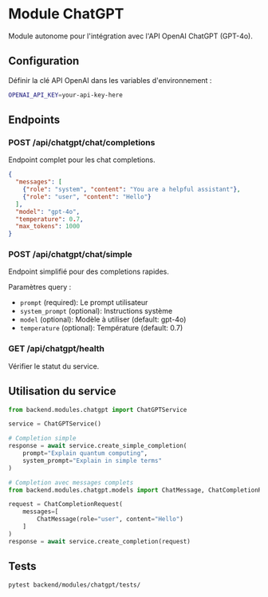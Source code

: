 # Module ChatGPT

Module autonome pour l'intégration avec l'API OpenAI ChatGPT (GPT-4o).

## Configuration

Définir la clé API OpenAI dans les variables d'environnement :

```bash
OPENAI_API_KEY=your-api-key-here
```

## Endpoints

### POST /api/chatgpt/chat/completions
Endpoint complet pour les chat completions.

```json
{
  "messages": [
    {"role": "system", "content": "You are a helpful assistant"},
    {"role": "user", "content": "Hello"}
  ],
  "model": "gpt-4o",
  "temperature": 0.7,
  "max_tokens": 1000
}
```

### POST /api/chatgpt/chat/simple
Endpoint simplifié pour des completions rapides.

Paramètres query :
- `prompt` (required): Le prompt utilisateur
- `system_prompt` (optional): Instructions système
- `model` (optional): Modèle à utiliser (default: gpt-4o)
- `temperature` (optional): Température (default: 0.7)

### GET /api/chatgpt/health
Vérifier le statut du service.

## Utilisation du service

```python
from backend.modules.chatgpt import ChatGPTService

service = ChatGPTService()

# Completion simple
response = await service.create_simple_completion(
    prompt="Explain quantum computing",
    system_prompt="Explain in simple terms"
)

# Completion avec messages complets
from backend.modules.chatgpt.models import ChatMessage, ChatCompletionRequest

request = ChatCompletionRequest(
    messages=[
        ChatMessage(role="user", content="Hello")
    ]
)
response = await service.create_completion(request)
```

## Tests

```bash
pytest backend/modules/chatgpt/tests/
```